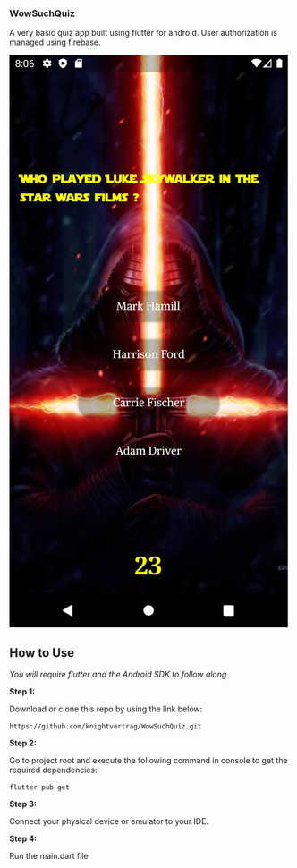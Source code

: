 ### WowSuchQuiz

A very basic quiz app built using flutter for android. User authorization is managed using firebase.

![Image of Quiz Page](images/s1.png)

## How to Use 

*You will require flutter and the Android SDK to follow along*

**Step 1:**

Download or clone this repo by using the link below:

```
https://github.com/knightvertrag/WowSuchQuiz.git
```

**Step 2:**

Go to project root and execute the following command in console to get the required dependencies: 

``` 
flutter pub get 
```

**Step 3:**

Connect your physical device or emulator to your IDE.

**Step 4:**

Run the main.dart file